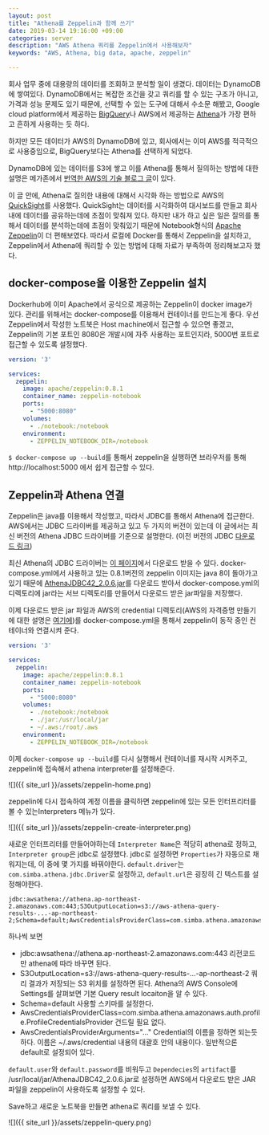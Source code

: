 ```yaml
---
layout: post
title: "Athena를 Zeppelin과 함께 쓰기"
date: 2019-03-14 19:16:00 +09:00
categories: server
description: "AWS Athena 쿼리를 Zeppelin에서 사용해보자"
keywords: "AWS, Athena, big data, apache, zeppelin"

---
```


회사 업무 중에 대용량의 데이터를 조회하고 분석할 일이 생겼다. 데이터는 DynamoDB에 쌓여있다. DynamoDB에서는 복잡한 조건을 갖고 쿼리를 할 수 있는 구조가 아니고, 가격과 성능 문제도 있기 때문에, 선택할 수 있는 도구에 대해서 수소문 해봤고, Google cloud platform에서 제공하는 [BigQuery](https://cloud.google.com/bigquery/)나 AWS에서 제공하는 [Athena](https://aws.amazon.com/ko/athena/)가 가장 편하고 흔하게 사용하는 듯 하다.

하지만 모든 데이터가 AWS의 DynamoDB에 있고, 회사에서는 이미 AWS를 적극적으로 사용중임으로,  BigQuery보다는 Athena를 선택하게 되었다.

DynamoDB에 있는 데이터를 S3에 쌓고 이를 Athena를 통해서 질의하는 방법에 대한 설명은 메가존에서 [번역한 AWS의 기술 블로그 글](https://cloud.hosting.kr/techblog_180612_your-amazon-dynamodb-data-by-using-amazon-athena/)이 있다.

이 글 안에, Athena로 질의한 내용에 대해서 시각화 하는 방법으로 AWS의 [QuickSight](https://aws.amazon.com/ko/quicksight/)를 사용했다. QuickSight는 데이터를 시각화하여 대시보드를 만들고 회사 내에 데이터를 공유하는데에 초점이 맞춰져 있다. 하지만 내가 하고 싶은 일은 질의를 통해서 데이터를 분석하는데에 초점이 맞춰있기 때문에 Notebook형식의 [Apache Zeppelin](https://zeppelin.apache.org/)이 더 편해보였다. 따라서 로컬에 Docker를 통해서 Zeppelin을 설치하고, Zeppelin에서 Athena에 쿼리할 수 있는 방법에 대해 자료가 부족하여 정리해보고자 했다.

## docker-compose을 이용한 Zeppelin 설치

Dockerhub에 이미 Apache에서 공식으로 제공하는 Zeppelin이 docker image가 있다. 관리를 위해서는 docker-compose를 이용해서 컨테이너를 만드는게 좋다. 우선 Zeppelin에서 작성한 노트북은 Host machine에서 접근할 수 있으면 좋겠고, Zeppelin의 기본 포트인 8080은 개발시에 자주 사용하는 포트인지라, 5000번 포트로 접근할 수 있도록 설정했다.

```yml
version: '3'

services:
  zeppelin:
    image: apache/zeppelin:0.8.1
    container_name: zeppelin-notebook
    ports:
      - "5000:8080"
    volumes:
      - ./notebook:/notebook
    environment:
      - ZEPPELIN_NOTEBOOK_DIR=/notebook
```

`$ docker-compose up --build`를 통해서 zeppelin을 실행하면 브라우저를 통해 http://localhost:5000 에서 쉽게 접근할 수 있다.

## Zeppelin과 Athena 연결

Zeppelin은 java를 이용해서 작성했고, 따라서 JDBC를 통해서 Athena에 접근한다. AWS에서는 JDBC 드라이버를 제공하고 있고 두 가지의 버전이 있는데 이 글에서는 최신 버전의 Athena JDBC 드라이버를 기준으로 설명한다. (이전 버전의 JDBC [다운로드 링크](https://docs.aws.amazon.com/ko_kr/athena/latest/ug/connect-with-previous-jdbc.html))

최신 Athena의 JDBC 드라이버는 [이 페이지](https://docs.aws.amazon.com/ko_kr/athena/latest/ug/connect-with-jdbc.html)에서 다운로드 받을 수 있다. docker-compose.yml에서 사용하고 있는 0.8.1버전의 zeppelin 이미지는 java 8이 돌아가고 있기 때문에 [AthenaJDBC42_2.0.6.jar](https://s3.amazonaws.com/athena-downloads/drivers/JDBC/SimbaAthenaJDBC_2.0.6/AthenaJDBC42_2.0.6.jar)를 다운로드 받아서 docker-compose.yml의 디렉토리에 jar라는 서브 디렉토리를 만들어서 다운로드 받은 jar파일을 저장했다.

이제 다운로드 받은 jar 파일과 AWS의 credential 디렉토리(AWS의 자격증명 만들기에 대한 설명은 [여기에](https://docs.aws.amazon.com/ko_kr/AmazonS3/latest/dev/AuthUsingAcctOrUserCredentials.html))를 docker-compose.yml을 통해서 zeppelin이 동작 중인 컨테이너와 연결시켜 준다.

```yml
version: '3'

services:
  zeppelin:
    image: apache/zeppelin:0.8.1
    container_name: zeppelin-notebook
    ports:
      - "5000:8080"
    volumes:
      - ./notebook:/notebook
      - ./jar:/usr/local/jar
      - ~/.aws:/root/.aws
    environment:
      - ZEPPELIN_NOTEBOOK_DIR=/notebook
```

이제 `docker-compose up --build`를 다시 실행해서 컨테이너를 재시작 시켜주고, zeppelin에 접속해서 athena interpreter를 설정해준다.

![]({{ site_url }}/assets/zeppelin-home.png)

zeppelin에 다시 접속하여 계정 이름을 클릭하면 zeppelin에 있는 모든 인터프리터를 볼 수 있는Interpreters 메뉴가 있다.

![]({{ site_url }}/assets/zeppelin-create-interpreter.png)

새로운 인터프리터를 만들어야하는데 `Interpreter Name`은 적당히 athena로 정하고, `Interpreter group`은 jdbc로 설정했다. jdbc로 설정하면 `Properties`가 자동으로 채워지는데, 이 중에 몇 가지를 바꿔야한다. `default.driver`는 `com.simba.athena.jdbc.Driver`로 설정하고, `default.url`은 굉장히 긴 텍스트를 설정해야한다.

```
jdbc:awsathena://athena.ap-northeast-2.amazonaws.com:443;S3OutputLocation=s3://aws-athena-query-results-...-ap-northeast-2;Schema=default;AwsCredentialsProviderClass=com.simba.athena.amazonaws.auth.profile.ProfileCredentialsProvider;AwsCredentialsProviderArguments="..."
```

하나씩 보면

- jdbc:awsathena://athena.ap-northeast-2.amazonaws.com:443 리전코드만 athena에 따라 바꾸면 된다.
- S3OutputLocation=s3://aws-athena-query-results-...-ap-northeast-2  쿼리 결과가 저장되는 S3 위치를 설정하면 된다. Athena의 AWS Console에 Settings를 살펴보면 기본 Query result locaiton을 알 수 있다.
- Schema=default 사용할 스키마를 설정한다.
- AwsCredentialsProviderClass=com.simba.athena.amazonaws.auth.profile.ProfileCredentialsProvider 건드릴 필요 없다.
- AwsCredentialsProviderArguments="..." Credential의 이름을 정하면 되는듯하다. 이름은 ~/.aws/credential 내용의 대괄호 안의 내용이다. 일반적으론 default로 설정되어 있다.

`default.user`와 `default.password`를 비워두고 `Dependecies`의 `artifact`를 /usr/local/jar/AthenaJDBC42_2.0.6.jar로 설정하면 AWS에서 다운로드 받은 JAR 파일을 zeppelin이 사용하도록 설정할 수 있다.

Save하고 새로운 노트북을 만들면 athena로 쿼리를 보낼 수 있다.

![]({{ site_url }}/assets/zeppelin-query.png)

